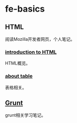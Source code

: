 # fe-basics

## HTML
阅读Mozilla开发者网页，个人笔记。
### [introduction to HTML](https://gist.github.com/NoName4Me/b4f237602efa9fff07b1daff4503deab)
HTML概览。

### [about table](./html-table.md)
表格相关。


## [Grunt](./grunt/README.MD)
grunt相关学习笔记。